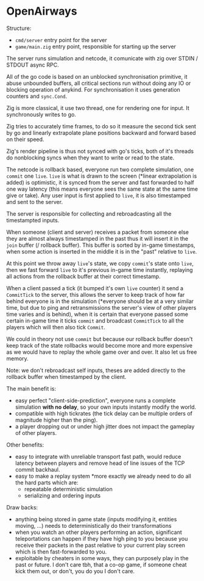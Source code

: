 # OpenAirways

Structure:
- `cmd/server` entry point for the server
- `game/main.zig` entry point, responsible for starting up the server

The server runs simulation and netcode, it comunicate with zig over STDIN / STDOUT async RPC.

All of the go code is based on an unblocked synchronisation primitive, it abuse unbounded buffers, all critical sections run without doing any IO or blocking operation of anykind.
For synchronisation it uses generation counters and `sync.Cond`.

Zig is more classical, it use two thread, one for rendering one for input. It synchronously writes to go.

Zig tries to accurately time frames, to do so it measure the second tick sent by go and linearly extrapolate plane positions backward and forward based on their speed.

Zig's render pipeline is thus not synced with go's ticks, both of it's threads do nonblocking syncs when they want to write or read to the state.

The netcode is rollback based, everyone run two complete simulation, one `commit` one `live`. `live` is what is drawn to the screen (\*linear extrapolation is added) is optimistic, it is synced from the server and fast forwarded to half one way latency (this means everyone sees the same state at the same time give or take).
Any user input is first applied to `live`, it is also timestamped and sent to the server.

The server is responsible for collecting and rebroadcasting all the timestampted inputs.

When someone (client and server) receives a packet from someone else they are almost always timestamped in the past thus it will insert it in the `join` buffer (/ rollback buffer).
This buffer is sorted by in-game timestamps, when some action is inserted in the middle it is in the "past" relative to `live`.

At this point we throw away `live`'s state, we copy `commit`'s state onto `live`, then we fast forward `live` to it's previous in-game time instantly, replaying all actions from the rollback buffer at their correct timestamp.

When a client passed a tick (it bumped it's own `live` counter) it send a `CommitTick` to the server, this allows the server to keep track of how far behind everyone is in the simulation (\*everyone should be at a very similar time, but due to ping and retransmissions the server's view of other players time varies and is behind), when it is certain that everyone passed some certain in-game time it ticks `commit` and broadcast `CommitTick` to all the players which will then also tick `Commit`.

We could in theory not use `commit` but because our rollback buffer doesn't keep track of the state rollbacks would become more and more expensive as we would have to replay the whole game over and over.
It also let us free memory.

Note: we don't rebroadcast self inputs, theses are added directly to the rollback buffer when timestamped by the client.

The main benefit is:
- easy perfect "client-side-prediction", everyone runs a complete simulation **with no delay**, so your own inputs instantly modify the world.
- compatible with high tickrates (the tick delay can be multiple orders of magnitude higher than the ping).
- a player dropping out or under high jitter does not impact the gameplay of other players.

Other benefits:
- easy to integrate with unreliable transport fast path, would reduce latency between players and remove head of line issues of the TCP commit backhaul.
- easy to make a replay system
  \*more exactly we already need to do all the hard parts which are:
  - repeatable deterministic simulation
  - serializing and ordering inputs

Draw backs:
- anything being stored in game state (inputs modifying it, entities moving, ...) needs to deterministically do their transformations
- when you watch an other players performing an action, significant teleportations can happen if they have high ping to you because you receive their packets in the past relative to your current play screen which is then fast-forwarded to you.
- exploitable by cheaters in some ways, they can purposely play in the past or future. I don't care tbh, that a co-op game, if someone cheat kick them out, or don't, you do you I don't care.